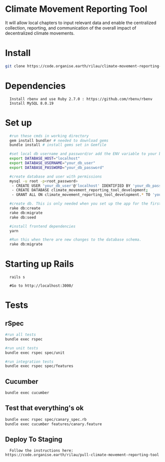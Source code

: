 # Climate Movement Reporting Tool

It will allow local chapters to input relevant data and enable the centralized collection, reporting, and communication of the overall impact of decentralized climate movements.

# Install

```bash
git clone https://code.organise.earth/rilau/climate-movement-reporting-tool.git
```

# Dependencies

```
  Install rbenv and use Ruby 2.7.0 : https://github.com/rbenv/rbenv
  Install MySQL 8.0.19
```

# Set up

```bash
  #run these cmds in working directory
  gem install bundler # needed to download gems
  bundle install # install gems set in Gemfile

  #set local db username and password/or add the ENV variable to your bash/zsh file
  export DATABASE_HOST="localhost"
  export DATABASE_USERNAME="your_db_user"
  export DATABASE_PASSWORD="your_db_password"

  #create database and user with permissions
  mysql -u root -p<root_password>
   - CREATE USER 'your_db_user'@'localhost' IDENTIFIED BY 'your_db_password';
   - CREATE DATABASE climate_movement_reporting_tool_development;
   - GRANT ALL ON climate_movement_reporting_tool_development.* TO 'your_db_user'@'localhost';

  #create db. This is only needed when you set up the app for the first time.
  rake db:create
  rake db:migrate
  rake db:seed

  #install frontend dependencies
  yarn

  #Run this when there are new changes to the database schema.
  rake db:migrate
```

# Starting up Rails

```
  rails s

  #Go to http://localhost:3000/
```

# Tests

## rSpec

```.bash
#run all tests
bundle exec rspec

#run unit tests
bundle exec rspec spec/unit

#run integration tests
bundle exec rspec spec/features
```

## Cucumber

```.bash
bundle exec cucumber
```

## Test that everything's ok

```bash
bundle exec rspec spec/canary_spec.rb
bundle exec cucumber features/canary.feature
```
## Deploy To Staging
```
  Follow the instructions here: https://code.organise.earth/rilau/pull-climate-movement-reporting-tool
```
